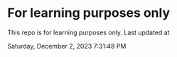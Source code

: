 # For learning purposes only
This repo is for learning purposes only.
Last updated at

Saturday, December 2, 2023 7:31:48 PM

